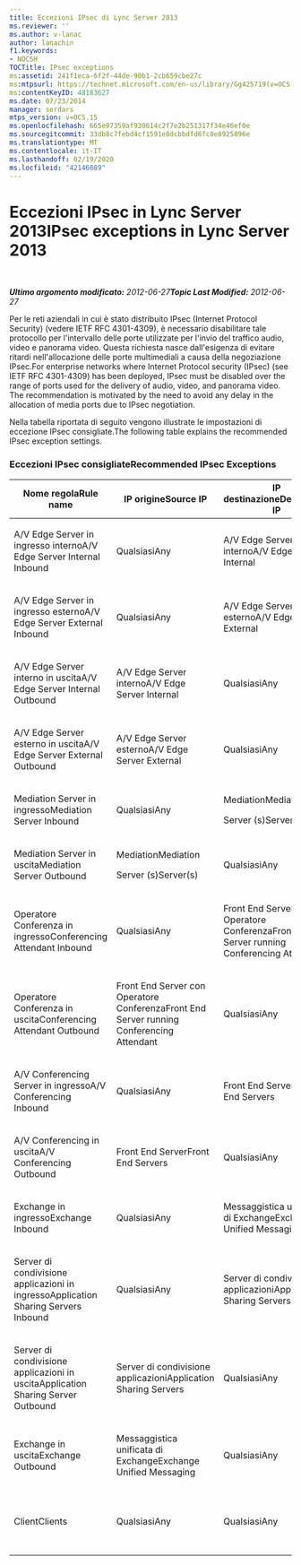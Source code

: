 ```yaml
---
title: Eccezioni IPsec di Lync Server 2013
ms.reviewer: ''
ms.author: v-lanac
author: lanachin
f1.keywords:
- NOCSH
TOCTitle: IPsec exceptions
ms:assetid: 241f1eca-6f2f-44de-90b1-2cb659cbe27c
ms:mtpsurl: https://technet.microsoft.com/en-us/library/Gg425719(v=OCS.15)
ms:contentKeyID: 48183627
ms.date: 07/23/2014
manager: serdars
mtps_version: v=OCS.15
ms.openlocfilehash: 665e97359af930614c2f7e2b251317f34e46ef0e
ms.sourcegitcommit: 33db8c7febd4cf1591e8dcbbdfd6fc8e8925896e
ms.translationtype: MT
ms.contentlocale: it-IT
ms.lasthandoff: 02/19/2020
ms.locfileid: "42146089"
---
```

<div data-xmlns="http://www.w3.org/1999/xhtml">

<div class="topic" data-xmlns="http://www.w3.org/1999/xhtml" data-msxsl="urn:schemas-microsoft-com:xslt" data-cs="http://msdn.microsoft.com/">

<div data-asp="https://msdn2.microsoft.com/asp">

# <a name="ipsec-exceptions-in-lync-server-2013"></a><span data-ttu-id="7c88d-102">Eccezioni IPsec in Lync Server 2013</span><span class="sxs-lookup"><span data-stu-id="7c88d-102">IPsec exceptions in Lync Server 2013</span></span>

</div>

<div id="mainSection">

<div id="mainBody">

<span> </span>

<span data-ttu-id="7c88d-103">_**Ultimo argomento modificato:** 2012-06-27_</span><span class="sxs-lookup"><span data-stu-id="7c88d-103">_**Topic Last Modified:** 2012-06-27_</span></span>

<span data-ttu-id="7c88d-p101">Per le reti aziendali in cui è stato distribuito IPsec (Internet Protocol Security) (vedere IETF RFC 4301-4309), è necessario disabilitare tale protocollo per l'intervallo delle porte utilizzate per l'invio del traffico audio, video e panorama video. Questa richiesta nasce dall'esigenza di evitare ritardi nell'allocazione delle porte multimediali a causa della negoziazione IPsec.</span><span class="sxs-lookup"><span data-stu-id="7c88d-p101">For enterprise networks where Internet Protocol security (IPsec) (see IETF RFC 4301-4309) has been deployed, IPsec must be disabled over the range of ports used for the delivery of audio, video, and panorama video. The recommendation is motivated by the need to avoid any delay in the allocation of media ports due to IPsec negotiation.</span></span>

<span data-ttu-id="7c88d-106">Nella tabella riportata di seguito vengono illustrate le impostazioni di eccezione IPsec consigliate.</span><span class="sxs-lookup"><span data-stu-id="7c88d-106">The following table explains the recommended IPsec exception settings.</span></span>

### <a name="recommended-ipsec-exceptions"></a><span data-ttu-id="7c88d-107">Eccezioni IPsec consigliate</span><span class="sxs-lookup"><span data-stu-id="7c88d-107">Recommended IPsec Exceptions</span></span>

<table style="width:100%;">
<colgroup>
<col style="width: 14%" />
<col style="width: 14%" />
<col style="width: 14%" />
<col style="width: 14%" />
<col style="width: 14%" />
<col style="width: 14%" />
<col style="width: 14%" />
</colgroup>
<thead>
<tr class="header">
<th><span data-ttu-id="7c88d-108">Nome regola</span><span class="sxs-lookup"><span data-stu-id="7c88d-108">Rule name</span></span></th>
<th><span data-ttu-id="7c88d-109">IP origine</span><span class="sxs-lookup"><span data-stu-id="7c88d-109">Source IP</span></span></th>
<th><span data-ttu-id="7c88d-110">IP destinazione</span><span class="sxs-lookup"><span data-stu-id="7c88d-110">Destination IP</span></span></th>
<th><span data-ttu-id="7c88d-111">Protocol</span><span class="sxs-lookup"><span data-stu-id="7c88d-111">Protocol</span></span></th>
<th><span data-ttu-id="7c88d-112">Porta origine</span><span class="sxs-lookup"><span data-stu-id="7c88d-112">Source port</span></span></th>
<th><span data-ttu-id="7c88d-113">Porta destinazione</span><span class="sxs-lookup"><span data-stu-id="7c88d-113">Destination port</span></span></th>
<th><span data-ttu-id="7c88d-114">Requisito di autenticazione</span><span class="sxs-lookup"><span data-stu-id="7c88d-114">Authentication Requirement</span></span></th>
</tr>
</thead>
<tbody>
<tr class="odd">
<td><p><span data-ttu-id="7c88d-115">A/V Edge Server in ingresso interno</span><span class="sxs-lookup"><span data-stu-id="7c88d-115">A/V Edge Server Internal Inbound</span></span></p></td>
<td><p><span data-ttu-id="7c88d-116">Qualsiasi</span><span class="sxs-lookup"><span data-stu-id="7c88d-116">Any</span></span></p></td>
<td><p><span data-ttu-id="7c88d-117">A/V Edge Server interno</span><span class="sxs-lookup"><span data-stu-id="7c88d-117">A/V Edge Server Internal</span></span></p></td>
<td><p><span data-ttu-id="7c88d-118">UDP e TCP</span><span class="sxs-lookup"><span data-stu-id="7c88d-118">UDP and TCP</span></span></p></td>
<td><p><span data-ttu-id="7c88d-119">Qualsiasi</span><span class="sxs-lookup"><span data-stu-id="7c88d-119">Any</span></span></p></td>
<td><p><span data-ttu-id="7c88d-120">Qualsiasi</span><span class="sxs-lookup"><span data-stu-id="7c88d-120">Any</span></span></p></td>
<td><p><span data-ttu-id="7c88d-121">Non autenticare</span><span class="sxs-lookup"><span data-stu-id="7c88d-121">Do not authenticate</span></span></p></td>
</tr>
<tr class="even">
<td><p><span data-ttu-id="7c88d-122">A/V Edge Server in ingresso esterno</span><span class="sxs-lookup"><span data-stu-id="7c88d-122">A/V Edge Server External Inbound</span></span></p></td>
<td><p><span data-ttu-id="7c88d-123">Qualsiasi</span><span class="sxs-lookup"><span data-stu-id="7c88d-123">Any</span></span></p></td>
<td><p><span data-ttu-id="7c88d-124">A/V Edge Server esterno</span><span class="sxs-lookup"><span data-stu-id="7c88d-124">A/V Edge Server External</span></span></p></td>
<td><p><span data-ttu-id="7c88d-125">UDP e TCP</span><span class="sxs-lookup"><span data-stu-id="7c88d-125">UDP and TCP</span></span></p></td>
<td><p><span data-ttu-id="7c88d-126">Qualsiasi</span><span class="sxs-lookup"><span data-stu-id="7c88d-126">Any</span></span></p></td>
<td><p><span data-ttu-id="7c88d-127">Qualsiasi</span><span class="sxs-lookup"><span data-stu-id="7c88d-127">Any</span></span></p></td>
<td><p><span data-ttu-id="7c88d-128">Non autenticare</span><span class="sxs-lookup"><span data-stu-id="7c88d-128">Do not authenticate</span></span></p></td>
</tr>
<tr class="odd">
<td><p><span data-ttu-id="7c88d-129">A/V Edge Server interno in uscita</span><span class="sxs-lookup"><span data-stu-id="7c88d-129">A/V Edge Server Internal Outbound</span></span></p></td>
<td><p><span data-ttu-id="7c88d-130">A/V Edge Server interno</span><span class="sxs-lookup"><span data-stu-id="7c88d-130">A/V Edge Server Internal</span></span></p></td>
<td><p><span data-ttu-id="7c88d-131">Qualsiasi</span><span class="sxs-lookup"><span data-stu-id="7c88d-131">Any</span></span></p></td>
<td><p><span data-ttu-id="7c88d-132">TCP &amp; UDP</span><span class="sxs-lookup"><span data-stu-id="7c88d-132">UDP &amp; TCP</span></span></p></td>
<td><p><span data-ttu-id="7c88d-133">Qualsiasi</span><span class="sxs-lookup"><span data-stu-id="7c88d-133">Any</span></span></p></td>
<td><p><span data-ttu-id="7c88d-134">Qualsiasi</span><span class="sxs-lookup"><span data-stu-id="7c88d-134">Any</span></span></p></td>
<td><p><span data-ttu-id="7c88d-135">Non autenticare</span><span class="sxs-lookup"><span data-stu-id="7c88d-135">Do not authenticate</span></span></p></td>
</tr>
<tr class="even">
<td><p><span data-ttu-id="7c88d-136">A/V Edge Server esterno in uscita</span><span class="sxs-lookup"><span data-stu-id="7c88d-136">A/V Edge Server External Outbound</span></span></p></td>
<td><p><span data-ttu-id="7c88d-137">A/V Edge Server esterno</span><span class="sxs-lookup"><span data-stu-id="7c88d-137">A/V Edge Server External</span></span></p></td>
<td><p><span data-ttu-id="7c88d-138">Qualsiasi</span><span class="sxs-lookup"><span data-stu-id="7c88d-138">Any</span></span></p></td>
<td><p><span data-ttu-id="7c88d-139">UDP e TCP</span><span class="sxs-lookup"><span data-stu-id="7c88d-139">UDP and TCP</span></span></p></td>
<td><p><span data-ttu-id="7c88d-140">Qualsiasi</span><span class="sxs-lookup"><span data-stu-id="7c88d-140">Any</span></span></p></td>
<td><p><span data-ttu-id="7c88d-141">Qualsiasi</span><span class="sxs-lookup"><span data-stu-id="7c88d-141">Any</span></span></p></td>
<td><p><span data-ttu-id="7c88d-142">Non autenticare</span><span class="sxs-lookup"><span data-stu-id="7c88d-142">Do not authenticate</span></span></p></td>
</tr>
<tr class="odd">
<td><p><span data-ttu-id="7c88d-143">Mediation Server in ingresso</span><span class="sxs-lookup"><span data-stu-id="7c88d-143">Mediation Server Inbound</span></span></p></td>
<td><p><span data-ttu-id="7c88d-144">Qualsiasi</span><span class="sxs-lookup"><span data-stu-id="7c88d-144">Any</span></span></p></td>
<td><p><span data-ttu-id="7c88d-145">Mediation</span><span class="sxs-lookup"><span data-stu-id="7c88d-145">Mediation</span></span></p>
<p><span data-ttu-id="7c88d-146">Server (s)</span><span class="sxs-lookup"><span data-stu-id="7c88d-146">Server(s)</span></span></p></td>
<td><p><span data-ttu-id="7c88d-147">UDP e TCP</span><span class="sxs-lookup"><span data-stu-id="7c88d-147">UDP and TCP</span></span></p></td>
<td><p><span data-ttu-id="7c88d-148">Qualsiasi</span><span class="sxs-lookup"><span data-stu-id="7c88d-148">Any</span></span></p></td>
<td><p><span data-ttu-id="7c88d-149">Qualsiasi</span><span class="sxs-lookup"><span data-stu-id="7c88d-149">Any</span></span></p></td>
<td><p><span data-ttu-id="7c88d-150">Non autenticare</span><span class="sxs-lookup"><span data-stu-id="7c88d-150">Do not authenticate</span></span></p></td>
</tr>
<tr class="even">
<td><p><span data-ttu-id="7c88d-151">Mediation Server in uscita</span><span class="sxs-lookup"><span data-stu-id="7c88d-151">Mediation Server Outbound</span></span></p></td>
<td><p><span data-ttu-id="7c88d-152">Mediation</span><span class="sxs-lookup"><span data-stu-id="7c88d-152">Mediation</span></span></p>
<p><span data-ttu-id="7c88d-153">Server (s)</span><span class="sxs-lookup"><span data-stu-id="7c88d-153">Server(s)</span></span></p></td>
<td><p><span data-ttu-id="7c88d-154">Qualsiasi</span><span class="sxs-lookup"><span data-stu-id="7c88d-154">Any</span></span></p></td>
<td><p><span data-ttu-id="7c88d-155">UDP e TCP</span><span class="sxs-lookup"><span data-stu-id="7c88d-155">UDP and TCP</span></span></p></td>
<td><p><span data-ttu-id="7c88d-156">Qualsiasi</span><span class="sxs-lookup"><span data-stu-id="7c88d-156">Any</span></span></p></td>
<td><p><span data-ttu-id="7c88d-157">Qualsiasi</span><span class="sxs-lookup"><span data-stu-id="7c88d-157">Any</span></span></p></td>
<td><p><span data-ttu-id="7c88d-158">Non autenticare</span><span class="sxs-lookup"><span data-stu-id="7c88d-158">Do not authenticate</span></span></p></td>
</tr>
<tr class="odd">
<td><p><span data-ttu-id="7c88d-159">Operatore Conferenza in ingresso</span><span class="sxs-lookup"><span data-stu-id="7c88d-159">Conferencing Attendant Inbound</span></span></p></td>
<td><p><span data-ttu-id="7c88d-160">Qualsiasi</span><span class="sxs-lookup"><span data-stu-id="7c88d-160">Any</span></span></p></td>
<td><p><span data-ttu-id="7c88d-161">Front End Server con Operatore Conferenza</span><span class="sxs-lookup"><span data-stu-id="7c88d-161">Front End Server running Conferencing Attendant</span></span></p></td>
<td><p><span data-ttu-id="7c88d-162">UDP e TCP</span><span class="sxs-lookup"><span data-stu-id="7c88d-162">UDP and TCP</span></span></p></td>
<td><p><span data-ttu-id="7c88d-163">Qualsiasi</span><span class="sxs-lookup"><span data-stu-id="7c88d-163">Any</span></span></p></td>
<td><p><span data-ttu-id="7c88d-164">Qualsiasi</span><span class="sxs-lookup"><span data-stu-id="7c88d-164">Any</span></span></p></td>
<td><p><span data-ttu-id="7c88d-165">Non autenticare</span><span class="sxs-lookup"><span data-stu-id="7c88d-165">Do not authenticate</span></span></p></td>
</tr>
<tr class="even">
<td><p><span data-ttu-id="7c88d-166">Operatore Conferenza in uscita</span><span class="sxs-lookup"><span data-stu-id="7c88d-166">Conferencing Attendant Outbound</span></span></p></td>
<td><p><span data-ttu-id="7c88d-167">Front End Server con Operatore Conferenza</span><span class="sxs-lookup"><span data-stu-id="7c88d-167">Front End Server running Conferencing Attendant</span></span></p></td>
<td><p><span data-ttu-id="7c88d-168">Qualsiasi</span><span class="sxs-lookup"><span data-stu-id="7c88d-168">Any</span></span></p></td>
<td><p><span data-ttu-id="7c88d-169">UDP e TCP</span><span class="sxs-lookup"><span data-stu-id="7c88d-169">UDP and TCP</span></span></p></td>
<td><p><span data-ttu-id="7c88d-170">Qualsiasi</span><span class="sxs-lookup"><span data-stu-id="7c88d-170">Any</span></span></p></td>
<td><p><span data-ttu-id="7c88d-171">Qualsiasi</span><span class="sxs-lookup"><span data-stu-id="7c88d-171">Any</span></span></p></td>
<td><p><span data-ttu-id="7c88d-172">Non autenticare</span><span class="sxs-lookup"><span data-stu-id="7c88d-172">Do not authenticate</span></span></p></td>
</tr>
<tr class="odd">
<td><p><span data-ttu-id="7c88d-173">A/V Conferencing Server in ingresso</span><span class="sxs-lookup"><span data-stu-id="7c88d-173">A/V Conferencing Inbound</span></span></p></td>
<td><p><span data-ttu-id="7c88d-174">Qualsiasi</span><span class="sxs-lookup"><span data-stu-id="7c88d-174">Any</span></span></p></td>
<td><p><span data-ttu-id="7c88d-175">Front End Server</span><span class="sxs-lookup"><span data-stu-id="7c88d-175">Front End Servers</span></span></p></td>
<td><p><span data-ttu-id="7c88d-176">UDP e TCP</span><span class="sxs-lookup"><span data-stu-id="7c88d-176">UDP and TCP</span></span></p></td>
<td><p><span data-ttu-id="7c88d-177">Qualsiasi</span><span class="sxs-lookup"><span data-stu-id="7c88d-177">Any</span></span></p></td>
<td><p><span data-ttu-id="7c88d-178">Qualsiasi</span><span class="sxs-lookup"><span data-stu-id="7c88d-178">Any</span></span></p></td>
<td><p><span data-ttu-id="7c88d-179">Non autenticare</span><span class="sxs-lookup"><span data-stu-id="7c88d-179">Do not authenticate</span></span></p></td>
</tr>
<tr class="even">
<td><p><span data-ttu-id="7c88d-180">A/V Conferencing in uscita</span><span class="sxs-lookup"><span data-stu-id="7c88d-180">A/V Conferencing Outbound</span></span></p></td>
<td><p><span data-ttu-id="7c88d-181">Front End Server</span><span class="sxs-lookup"><span data-stu-id="7c88d-181">Front End Servers</span></span></p></td>
<td><p><span data-ttu-id="7c88d-182">Qualsiasi</span><span class="sxs-lookup"><span data-stu-id="7c88d-182">Any</span></span></p></td>
<td><p><span data-ttu-id="7c88d-183">UDP e TCP</span><span class="sxs-lookup"><span data-stu-id="7c88d-183">UDP and TCP</span></span></p></td>
<td><p><span data-ttu-id="7c88d-184">Qualsiasi</span><span class="sxs-lookup"><span data-stu-id="7c88d-184">Any</span></span></p></td>
<td><p><span data-ttu-id="7c88d-185">Qualsiasi</span><span class="sxs-lookup"><span data-stu-id="7c88d-185">Any</span></span></p></td>
<td><p><span data-ttu-id="7c88d-186">Non autenticare</span><span class="sxs-lookup"><span data-stu-id="7c88d-186">Do not authenticate</span></span></p></td>
</tr>
<tr class="odd">
<td><p><span data-ttu-id="7c88d-187">Exchange in ingresso</span><span class="sxs-lookup"><span data-stu-id="7c88d-187">Exchange Inbound</span></span></p></td>
<td><p><span data-ttu-id="7c88d-188">Qualsiasi</span><span class="sxs-lookup"><span data-stu-id="7c88d-188">Any</span></span></p></td>
<td><p><span data-ttu-id="7c88d-189">Messaggistica unificata di Exchange</span><span class="sxs-lookup"><span data-stu-id="7c88d-189">Exchange Unified Messaging</span></span></p></td>
<td><p><span data-ttu-id="7c88d-190">UDP e TCP</span><span class="sxs-lookup"><span data-stu-id="7c88d-190">UDP and TCP</span></span></p></td>
<td><p><span data-ttu-id="7c88d-191">Qualsiasi</span><span class="sxs-lookup"><span data-stu-id="7c88d-191">Any</span></span></p></td>
<td><p><span data-ttu-id="7c88d-192">Qualsiasi</span><span class="sxs-lookup"><span data-stu-id="7c88d-192">Any</span></span></p></td>
<td><p><span data-ttu-id="7c88d-193">Non autenticare</span><span class="sxs-lookup"><span data-stu-id="7c88d-193">Do not authenticate</span></span></p></td>
</tr>
<tr class="even">
<td><p><span data-ttu-id="7c88d-194">Server di condivisione applicazioni in ingresso</span><span class="sxs-lookup"><span data-stu-id="7c88d-194">Application Sharing Servers Inbound</span></span></p></td>
<td><p><span data-ttu-id="7c88d-195">Qualsiasi</span><span class="sxs-lookup"><span data-stu-id="7c88d-195">Any</span></span></p></td>
<td><p><span data-ttu-id="7c88d-196">Server di condivisione applicazioni</span><span class="sxs-lookup"><span data-stu-id="7c88d-196">Application Sharing Servers</span></span></p></td>
<td><p><span data-ttu-id="7c88d-197">TCP</span><span class="sxs-lookup"><span data-stu-id="7c88d-197">TCP</span></span></p></td>
<td><p><span data-ttu-id="7c88d-198">Qualsiasi</span><span class="sxs-lookup"><span data-stu-id="7c88d-198">Any</span></span></p></td>
<td><p><span data-ttu-id="7c88d-199">Qualsiasi</span><span class="sxs-lookup"><span data-stu-id="7c88d-199">Any</span></span></p></td>
<td><p><span data-ttu-id="7c88d-200">Non autenticare</span><span class="sxs-lookup"><span data-stu-id="7c88d-200">Do not authenticate</span></span></p></td>
</tr>
<tr class="odd">
<td><p><span data-ttu-id="7c88d-201">Server di condivisione applicazioni in uscita</span><span class="sxs-lookup"><span data-stu-id="7c88d-201">Application Sharing Server Outbound</span></span></p></td>
<td><p><span data-ttu-id="7c88d-202">Server di condivisione applicazioni</span><span class="sxs-lookup"><span data-stu-id="7c88d-202">Application Sharing Servers</span></span></p></td>
<td><p><span data-ttu-id="7c88d-203">Qualsiasi</span><span class="sxs-lookup"><span data-stu-id="7c88d-203">Any</span></span></p></td>
<td><p><span data-ttu-id="7c88d-204">TCP</span><span class="sxs-lookup"><span data-stu-id="7c88d-204">TCP</span></span></p></td>
<td><p><span data-ttu-id="7c88d-205">Qualsiasi</span><span class="sxs-lookup"><span data-stu-id="7c88d-205">Any</span></span></p></td>
<td><p><span data-ttu-id="7c88d-206">Qualsiasi</span><span class="sxs-lookup"><span data-stu-id="7c88d-206">Any</span></span></p></td>
<td><p><span data-ttu-id="7c88d-207">Non autenticare</span><span class="sxs-lookup"><span data-stu-id="7c88d-207">Do not authenticate</span></span></p></td>
</tr>
<tr class="even">
<td><p><span data-ttu-id="7c88d-208">Exchange in uscita</span><span class="sxs-lookup"><span data-stu-id="7c88d-208">Exchange Outbound</span></span></p></td>
<td><p><span data-ttu-id="7c88d-209">Messaggistica unificata di Exchange</span><span class="sxs-lookup"><span data-stu-id="7c88d-209">Exchange Unified Messaging</span></span></p></td>
<td><p><span data-ttu-id="7c88d-210">Qualsiasi</span><span class="sxs-lookup"><span data-stu-id="7c88d-210">Any</span></span></p></td>
<td><p><span data-ttu-id="7c88d-211">UDP e TCP</span><span class="sxs-lookup"><span data-stu-id="7c88d-211">UDP and TCP</span></span></p></td>
<td><p><span data-ttu-id="7c88d-212">Qualsiasi</span><span class="sxs-lookup"><span data-stu-id="7c88d-212">Any</span></span></p></td>
<td><p><span data-ttu-id="7c88d-213">Qualsiasi</span><span class="sxs-lookup"><span data-stu-id="7c88d-213">Any</span></span></p></td>
<td><p><span data-ttu-id="7c88d-214">Non autenticare</span><span class="sxs-lookup"><span data-stu-id="7c88d-214">Do not authenticate</span></span></p></td>
</tr>
<tr class="odd">
<td><p><span data-ttu-id="7c88d-215">Client</span><span class="sxs-lookup"><span data-stu-id="7c88d-215">Clients</span></span></p></td>
<td><p><span data-ttu-id="7c88d-216">Qualsiasi</span><span class="sxs-lookup"><span data-stu-id="7c88d-216">Any</span></span></p></td>
<td><p><span data-ttu-id="7c88d-217">Qualsiasi</span><span class="sxs-lookup"><span data-stu-id="7c88d-217">Any</span></span></p></td>
<td><p><span data-ttu-id="7c88d-218">UDP</span><span class="sxs-lookup"><span data-stu-id="7c88d-218">UDP</span></span></p></td>
<td><p><span data-ttu-id="7c88d-219">Intervallo porte multimediali specificato</span><span class="sxs-lookup"><span data-stu-id="7c88d-219">Specified media port range</span></span></p></td>
<td><p><span data-ttu-id="7c88d-220">Qualsiasi</span><span class="sxs-lookup"><span data-stu-id="7c88d-220">Any</span></span></p></td>
<td><p><span data-ttu-id="7c88d-221">Non autenticare</span><span class="sxs-lookup"><span data-stu-id="7c88d-221">Do not authenticate</span></span></p></td>
</tr>
</tbody>
</table>


</div>

<span> </span>

</div>

</div>

</div>


